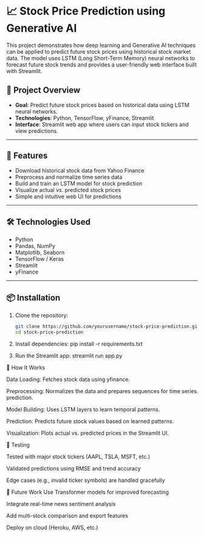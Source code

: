 # 📈 Stock Price Prediction using Generative AI

This project demonstrates how deep learning and Generative AI techniques can be applied to predict future stock prices using historical stock market data. The model uses LSTM (Long Short-Term Memory) neural networks to forecast future stock trends and provides a user-friendly web interface built with Streamlit.

## 🚀 Project Overview

- **Goal**: Predict future stock prices based on historical data using LSTM neural networks.
- **Technologies**: Python, TensorFlow, yFinance, Streamlit
- **Interface**: Streamlit web app where users can input stock tickers and view predictions.

---

## 🧠 Features

- Download historical stock data from Yahoo Finance
- Preprocess and normalize time series data
- Build and train an LSTM model for stock prediction
- Visualize actual vs. predicted stock prices
- Simple and intuitive web UI for predictions

---

## 🛠️ Technologies Used

- Python
- Pandas, NumPy
- Matplotlib, Seaborn
- TensorFlow / Keras
- Streamlit
- yFinance

---

## 📦 Installation

1. Clone the repository:
   ```bash
   git clone https://github.com/yourusername/stock-price-prediction.git
   cd stock-price-prediction
   
2. Install dependencies:
pip install -r requirements.txt

3. Run the Streamlit app:
streamlit run app.py

🧪 How It Works

Data Loading: Fetches stock data using yfinance.

Preprocessing: Normalizes the data and prepares sequences for time series prediction.

Model Building: Uses LSTM layers to learn temporal patterns.

Prediction: Predicts future stock values based on learned patterns.

Visualization: Plots actual vs. predicted prices in the Streamlit UI.



🧪 Testing

Tested with major stock tickers (AAPL, TSLA, MSFT, etc.)

Validated predictions using RMSE and trend accuracy

Edge cases (e.g., invalid ticker symbols) are handled gracefully

🔮 Future Work
Use Transformer models for improved forecasting

Integrate real-time news sentiment analysis

Add multi-stock comparison and export features

Deploy on cloud (Heroku, AWS, etc.)

